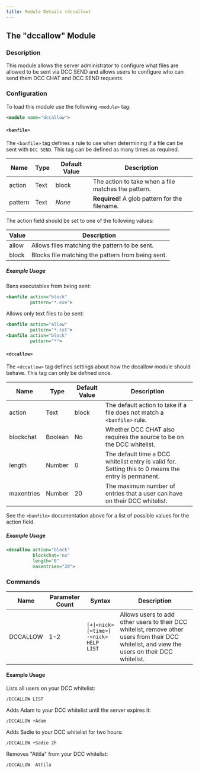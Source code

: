 ```yaml
---
title: Module Details (dccallow)
---
```


## The "dccallow" Module

### Description

This module allows the server administrator to configure what files are allowed to be sent via DCC SEND and allows users to configure who can send them DCC CHAT and DCC SEND requests.

### Configuration

To load this module use the following `<module>` tag:

```xml
<module name="dccallow">
```

#### `<banfile>`

The `<banfile>` tag defines a rule to use when determining if a file can be sent with `DCC SEND`. This tag can be defined as many times as required.

Name    | Type | Default Value | Description
------- | ---- | ------------- | -----------
action  | Text | block         | The action to take when a file matches the pattern.
pattern | Text | *None*        | **Required!** A glob pattern for the filename.

The action field should be set to one of the following values:

Value | Description
----- | -----------
allow | Allows files matching the pattern to be sent.
block | Blocks file matching the pattern from being sent.

##### Example Usage

Bans executables from being sent:

```xml
<banfile action="block"
         pattern="*.exe">
```

Allows only text files to be sent:

```xml
<banfile action="allow"
         pattern="*.txt">
<banfile action="block"
         pattern="*">
```

#### `<dccallow>`

The `<dccallow>` tag defines settings about how the dccallow module should behave. This tag can only be defined once.

Name       | Type    | Default Value | Description
---------- | ------- | ------------- | -----------
action     | Text    | block         | The default action to take if a file does not match a `<banfile>` rule.
blockchat  | Boolean | No            | Whether DCC CHAT also requires the source to be on the DCC whitelist.
length     | Number  | 0             | The default time a DCC whitelist entry is valid for. Setting this to 0 means the entry is permanent.
maxentries | Number  | 20            | The maximum number of entries that a user can have on their DCC whitelist.

See the `<banfile>` documentation above for a list of possible values for the action field.

##### Example Usage

```xml
<dccallow action="block"
          blockchat="no"
          length="0"
          maxentries="20">
```

### Commands

Name     | Parameter Count | Syntax                                                | Description
-------- | --------------- | ----------------------------------------------------- | -----------
DCCALLOW | 1-2             | `[+]<nick> [<time>]`<br>`-<nick>`<br>`HELP`<br>`LIST` | Allows users to add other users to their DCC whitelist, remove other users from their DCC whitelist, and view the users on their DCC whitelist.

#### Example Usage

Lists all users on your DCC whitelist:

```plaintext
/DCCALLOW LIST
```

Adds Adam to your DCC whitelist until the server expires it:

```plaintext
/DCCALLOW +Adam
```

Adds Sadie to your DCC whitelist for two hours:

```plaintext
/DCCALLOW +Sadie 2h
```

Removes "Attila" from your DCC whitelist:

```plaintext
/DCCALLOW -Attila
```
